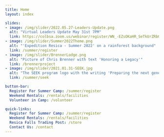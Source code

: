 ```yaml
---
title: Home
layout: index

slides:
- image: /img/slider/2022.05.27-Leaders-Update.png
  alt: "Virtual Leaders Update May 31st 7PM"
  link: https://colbsa.zoom.us/webinar/register/WN_-EZsOKaHR_SeTkUrZRbGvA
- image: /img/slider/Summer2022Theme.png
  alt: "'Expedition Resica - Summer 2022' on a rainforest background"
  link: /summer/register
- image: /img/slider/BrennerLodge.png
  alt: "Picture of Chris Brenner with text 'Honoring a Legacy'"
  link: /brennerproject
- image: /img/slider/2021.01.31-SEEK.jpg
  alt: "The SEEK program logo with the writing 'Preparing the next generation of camp staff'"
  link: /summer/seek

button-bar:
  Register For Summer Camp: /summer/register
  Weekend Rentals: /rentals/facilities
  Volunteer in Camp: /volunteer

quick-links:
  Register for Summer Camp: /summer/register
  Weekend Rentals: /rentals/facilities
  Resica Falls Trading Post: /store
  Contact Us: /contact
---
```

